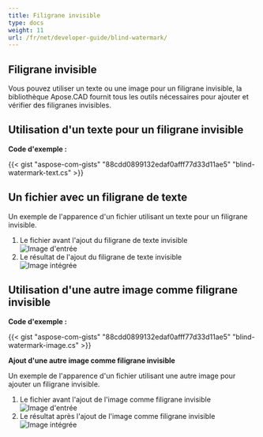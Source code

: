 ```yaml
---
title: Filigrane invisible
type: docs
weight: 11
url: /fr/net/developer-guide/blind-watermark/
---
```


## **Filigrane invisible**

Vous pouvez utiliser un texte ou une image pour un filigrane invisible, la bibliothèque Apose.CAD fournit tous les outils nécessaires pour ajouter et vérifier des filigranes invisibles.

## **Utilisation d'un texte pour un filigrane invisible**

**Code d'exemple :**

{{< gist "aspose-com-gists" "88cdd0899132edaf0afff77d33d11ae5" "blind-watermark-text.cs" >}}

## **Un fichier avec un filigrane de texte**

Un exemple de l'apparence d'un fichier utilisant un texte pour un filigrane invisible.

1. Le fichier avant l'ajout du filigrane de texte invisible<br>
![Image d'entrée](/fr/_assets/guide/blind-watermark/Tyrannosaurus.dxf_input.png)<br>
1. Le résultat de l'ajout du filigrane de texte invisible<br>
![Image intégrée](/fr/_assets/guide/blind-watermark/Tyrannosaurus.dxf_embedded.png)

## **Utilisation d'une autre image comme filigrane invisible**

**Code d'exemple :**

{{< gist "aspose-com-gists" "88cdd0899132edaf0afff77d33d11ae5" "blind-watermark-image.cs" >}}

**Ajout d'une autre image comme filigrane invisible**

Un exemple de l'apparence d'un fichier utilisant une autre image pour ajouter un filigrane invisible.

1. Le fichier avant l'ajout de l'image comme filigrane invisible<br>
![Image d'entrée](/fr/_assets/guide/blind-watermark/robot_handling_cell.dwg_input.png)<br>
1. Le résultat après l'ajout de l'image comme filigrane invisible<br>
![Image intégrée](/fr/_assets/guide/blind-watermark/robot_handling_cell.dwg_embedded.png)
